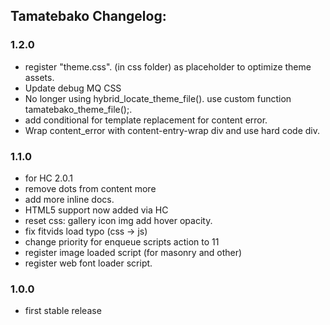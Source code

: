 ## Tamatebako Changelog:

### 1.2.0
* register "theme.css". (in css folder) as placeholder to optimize theme assets.
* Update debug MQ CSS
* No longer using hybrid_locate_theme_file(). use custom function tamatebako_theme_file();.
* add conditional for template replacement for content error.
* Wrap content_error with content-entry-wrap div and use hard code div.

### 1.1.0
* for HC 2.0.1
* remove dots from content more
* add more inline docs.
* HTML5 support now added via HC
* reset css: gallery icon img add hover opacity.
* fix fitvids load typo (css -> js)
* change priority for enqueue scripts action to 11
* register image loaded script (for masonry and other)
* register web font loader script.

### 1.0.0
* first stable release